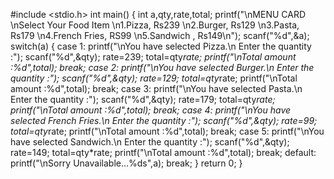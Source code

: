 #include <stdio.h>
int main()
{
 int a,qty,rate,total;
 printf("\nMENU CARD \nSelect Your Food Item \n1.Pizza, Rs239 \n2.Burger, Rs129 \n3.Pasta, Rs179 \n4.French Fries, RS99 \n5.Sandwich , Rs149\n");
 scanf("%d",&a);
 switch(a)
 {
  case 1:
    printf("\nYou have selected Pizza.\n Enter the quantity :");
    scanf("%d",&qty);
    rate=239;
    total=qty*rate;
    printf("\nTotal amount :%d",total);
    break;
  case 2:
    printf("\nYou have selected Burger.\n Enter the quantity :");
    scanf("%d",&qty);
    rate=129;
    total=qty*rate;
    printf("\nTotal amount :%d",total);
    break;
  case 3:
    printf("\nYou have selected Pasta.\n Enter the quantity :");
    scanf("%d",&qty);
    rate=179;
    total=qty*rate;
    printf("\nTotal amount :%d",total);
    break;
  case 4:
    printf("\nYou have selected French Fries.\n Enter the quantity :");
    scanf("%d",&qty);
    rate=99;
    total=qty*rate;
    printf("\nTotal amount :%d",total);
    break;
  case 5:
    printf("\nYou have selected Sandwich.\n Enter the quantity :");
    scanf("%d",&qty);
    rate=149;
    total=qty*rate;
    printf("\nTotal amount :%d",total);
    break;
  default:
    printf("\nSorry Unavailable...%ds",a);
    break;
 }
return 0;
}
